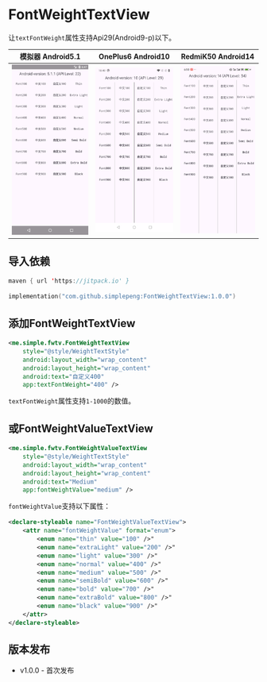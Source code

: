 # FontWeightTextView

让`textFontWeight`属性支持Api29(Android9-p)以下。

| 模拟器 Android5.1            | OnePlus6 Android10           | RedmiK50 Android14           |
| ---------------------------- | ---------------------------- | ---------------------------- |
| ![](files/icon_android5.png) | ![](files/icon_android10.png) | ![](files/icon_android14.png) |

## 导入依赖

```kotlin
maven { url 'https://jitpack.io' }
```

```kotlin
implementation("com.github.simplepeng:FontWeightTextView:1.0.0")
```

## 添加FontWeightTextView

```xml
<me.simple.fwtv.FontWeightTextView
    style="@style/WeightTextStyle"
    android:layout_width="wrap_content"
    android:layout_height="wrap_content"
    android:text="自定义400"
    app:textFontWeight="400" />
```

`textFontWeight`属性支持`1-1000`的数值。

## 或FontWeightValueTextView

```xml
<me.simple.fwtv.FontWeightValueTextView
    style="@style/WeightTextStyle"
    android:layout_width="wrap_content"
    android:layout_height="wrap_content"
    android:text="Medium"
    app:fontWeightValue="medium" />
```

`fontWeightValue`支持以下属性：

```xml
<declare-styleable name="FontWeightValueTextView">
    <attr name="fontWeightValue" format="enum">
        <enum name="thin" value="100" />"
        <enum name="extraLight" value="200" />"
        <enum name="light" value="300" />"
        <enum name="normal" value="400" />"
        <enum name="medium" value="500" />"
        <enum name="semiBold" value="600" />"
        <enum name="bold" value="700" />"
        <enum name="extraBold" value="800" />"
        <enum name="black" value="900" />"
    </attr>
</declare-styleable>
```

## 版本发布

* v1.0.0 - 首次发布